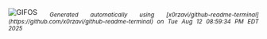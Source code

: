 <div align="justify">
<picture>
    <source media="(prefers-color-scheme: dark)" srcset="https://i.ibb.co/vC4rmVzn/output-gif.gif">
    <source media="(prefers-color-scheme: light)" srcset="https://i.ibb.co/vC4rmVzn/output-gif.gif">
    <img alt="GIFOS" src="https://i.ibb.co/vC4rmVzn/output-gif.gif">
</picture>
<sub><i>Generated automatically using [x0rzavi/github-readme-terminal](https://github.com/x0rzavi/github-readme-terminal) on Tue Aug 12 08:59:34 PM EDT 2025</i></sub>
</div>

<!--  -->